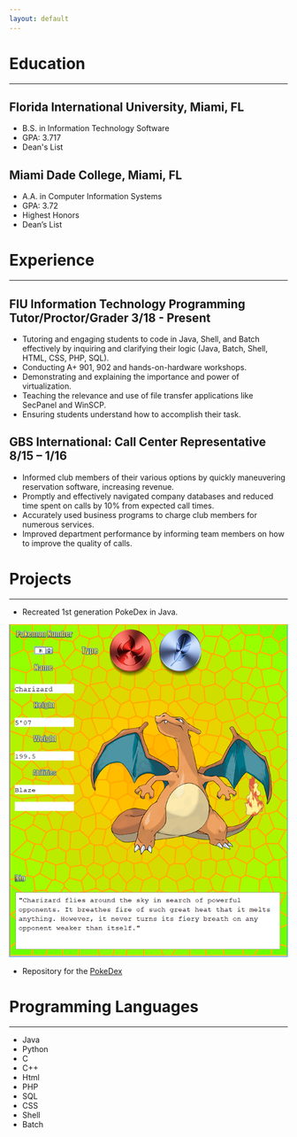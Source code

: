```yaml
---
layout: default
---
```

<!--
Text can be **bold**, _italic_, or ~~strikethrough~~.
[Link to another page](./another-page.html).
There should be whitespace between paragraphs.
There should be whitespace between paragraphs. We recommend including a README, or a file with information about your project.
-->

# Education
* * *
## Florida International University, Miami, FL
   *  B.S. in Information Technology Software
   *  GPA: 3.717
   *  Dean's List
    
##  Miami Dade College, Miami, FL
   *  A.A. in Computer Information Systems
   *  GPA: 3.72
   *  Highest Honors
   *  Dean’s List

# Experience
* * *
## FIU Information Technology Programming Tutor/Proctor/Grader   3/18 - Present
   *  Tutoring and engaging students to code in Java, Shell, and Batch effectively by inquiring and clarifying their logic (Java, Batch, Shell, HTML, CSS, PHP, SQL).
   *  Conducting A+ 901, 902 and hands-on-hardware workshops.
   *  Demonstrating and explaining the importance and power of virtualization.
   *  Teaching the relevance and use of file transfer applications like SecPanel and WinSCP.
   *  Ensuring students understand how to accomplish their task.


## GBS International: Call Center Representative   8/15 – 1/16
   *  Informed club members of their various options by quickly maneuvering reservation software,
increasing revenue.
   *  Promptly and effectively navigated company databases and reduced time spent on calls by 10%
from expected call times.
   *  Accurately used business programs to charge club members for numerous services.
   *  Improved department performance by informing team members on how to improve the quality of
calls.



# Projects
* * *
  * Recreated 1st generation PokeDex in Java.
  
![PokeDex](https://raw.githubusercontent.com/WoodyRuiz/WoodyRuiz/gh-pages/PokeDex.png)

  * Repository for the [PokeDex](https://github.com/WoodyRuiz/PokeDex)


# Programming Languages
* * *
* Java
* Python
* C
* C++
* Html
* PHP
* SQL
* CSS
* Shell
* Batch
